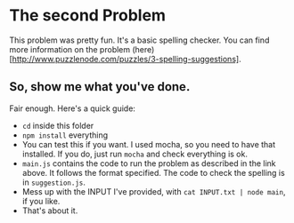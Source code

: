 # The second Problem

This problem was pretty fun. It's a basic spelling checker. You can find more information on the problem (here)[http://www.puzzlenode.com/puzzles/3-spelling-suggestions].

## So, show me what you've done.

Fair enough. Here's a quick guide:

*  `cd` inside this folder
* `npm install` everything
* You can test this if you want. I used mocha, so you need to have that installed. If you do, just run `mocha` and check everything is ok.
* `main.js` contains the code to run the problem as described in the link above. It follows the format specified. The code to check the spelling is in `suggestion.js`.
* Mess up with the INPUT I've provided, with `cat INPUT.txt | node main`, if you like.
* That's about it.
